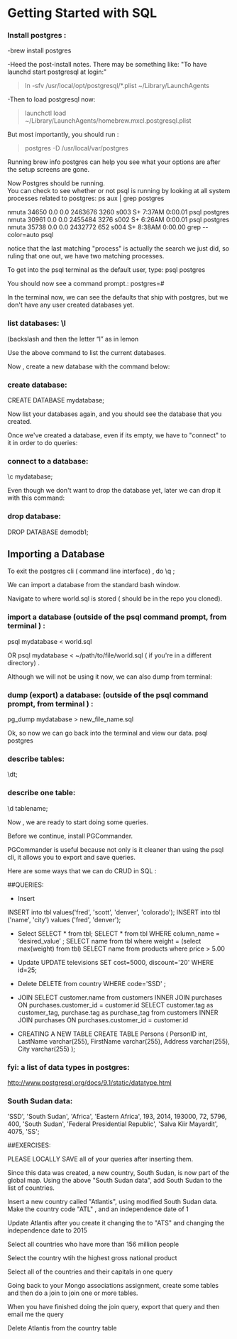 # Getting Started with SQL

### Install postgres : 
-brew install postgres

-Heed the post-install notes. There may be something like: 
  "To have launchd start postgresql at login:"
  <blockquote>
        ln -sfv /usr/local/opt/postgresql/*.plist ~/Library/LaunchAgents
  </blockquote>

-Then to load postgresql now:
  <blockquote>
    launchctl load ~/Library/LaunchAgents/homebrew.mxcl.postgresql.plist
  </blockquote>
  
But most importantly, you should run : 

<blockquote>
 postgres -D /usr/local/var/postgres
</blockquote>

Running brew info postgres can help you see what your options are after the setup screens are gone. 


Now Postgres should be running.  
You can check to see whether or not psql is running by looking at all system processes related to postgres: 
ps aux | grep postgres

nmuta           34650   0.0  0.0  2463676   3260 s003  S+    7:37AM   0:00.01 psql postgres
nmuta           30961   0.0  0.0  2455484   3276 s002  S+    6:26AM   0:00.01 psql postgres
nmuta           35738   0.0  0.0  2432772    652 s004  S+    8:38AM   0:00.00 grep --color=auto psql

notice that the last matching "process" is actually the search we just did, so ruling that one out, we have two matching processes.  

To get into the psql terminal as the default user, type: 
psql postgres 

You should now see a command prompt.: 
        postgres=# 

In the terminal now, we can see the defaults that ship with postgres, but we don't have any user created databases yet. 

### list databases: \l
(backslash and then the letter “l” as in lemon

Use the above command to list the current databases. 

Now , create a new database with the command below: 

### create database: 
CREATE DATABASE mydatabase; 

Now list your databases again, and you should see the database that you created. 

Once we've created a database, even if its empty, we have to "connect" to it in order to do queries: 

### connect to a database: 
\c mydatabase; 


Even though we don't want to drop the database yet, later we can drop it with this command: 
### drop database:
DROP DATABASE demodb1;


## Importing a Database

To exit the postgres cli ( command line interface) , do \q ; 

We can import a database from the standard bash window. 

Navigate to where world.sql is stored ( should be in the repo you cloned). 

### import a database (outside of the psql command prompt, from terminal ) : 
psql mydatabase < world.sql

OR 
psql mydatabase < ~/path/to/file/world.sql  ( if you're in a different directory) . 


Although we will not be using it now, we can also dump from terminal:
### dump (export) a database: (outside of the psql command prompt, from terminal ) : 
pg_dump mydatabase > new_file_name.sql


Ok, so now we can go back into the terminal and view our data. 
        psql postgres


### describe tables: 
\dt;

### describe one table:
\d tablename; 


Now , we are ready to start doing some queries. 


Before we continue, install PGCommander. 

PGCommander is useful because not only is it cleaner than using the psql cli, it allows you to export and save queries. 


Here are some ways that we can do CRUD in SQL : 

##QUERIES: 

- Insert

INSERT into tbl values('fred', 'scott', 'denver', 'colorado'); 
INSERT into tbl ('name', 'city') values ('fred', 'denver');

- Select
SELECT * from tbl; 
SELECT * from tbl WHERE column_name  = ‘desired_value’ ; 
SELECT name from tbl where weight = (select max(weight) from tbl)
SELECT name from products where price > 5.00 

- Update
UPDATE televisions SET cost=5000, discount='20' WHERE id=25;

- Delete
DELETE from country WHERE code='SSD' ; 

- JOIN
SELECT customer.name from customers INNER JOIN purchases ON purchases.customer_id = customer.id
SELECT customer.tag as customer_tag, purchase.tag as purchase_tag from customers INNER JOIN purchases ON purchases.customer_id = customer.id


- CREATING A NEW TABLE 
CREATE TABLE Persons
(
PersonID int,
LastName varchar(255),
FirstName varchar(255),
Address varchar(255),
City varchar(255)
);




### fyi: a list of data types in postgres:
http://www.postgresql.org/docs/9.1/static/datatype.html



### South Sudan data:
'SSD', 'South Sudan', 'Africa', 'Eastern Africa', 193, 2014, 193000, 72, 5796, 400, 'South Sudan', 'Federal Presidential Republic', 'Salva Kiir Mayardit', 4075, 'SS';

 


##EXERCISES: 

PLEASE LOCALLY SAVE all of your queries after inserting them. 

Since this data was created, a new country, South Sudan, is now part of the global map.  Using the above "South Sudan data", 
add South Sudan to the list of countries. 

Insert a new country called "Atlantis", using modified South Sudan data. Make the country code "ATL" , and an  independence date of 1

Update Atlantis after you create it changing the to "ATS" and changing the independence date to 2015

Select all countries who have more than 156 million people

Select the country wtih the highest gross national product 

Select all of the countries and their capitals in one query 

Going back to your Mongo associations assignment, create some tables and then do a join to join one or more tables. 

When you have finished doing the join query, export that query and then email me the query 

Delete Atlantis from the country table








